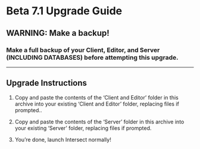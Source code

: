# Beta 7.1 Upgrade Guide

## WARNING: Make a backup!

### ​Make a full backup of your Client, Editor, and Server (INCLUDING DATABASES) before attempting this upgrade.

---

## Upgrade Instructions
1. Copy and paste the contents of the ‘Client and Editor’ folder in this archive into your
existing ‘Client and Editor’ folder, replacing files if prompted..

2. Copy and paste the contents of the ‘Server’ folder in this archive into your existing
‘Server’ folder, replacing files if prompted.

3. You’re done, launch Intersect normally!